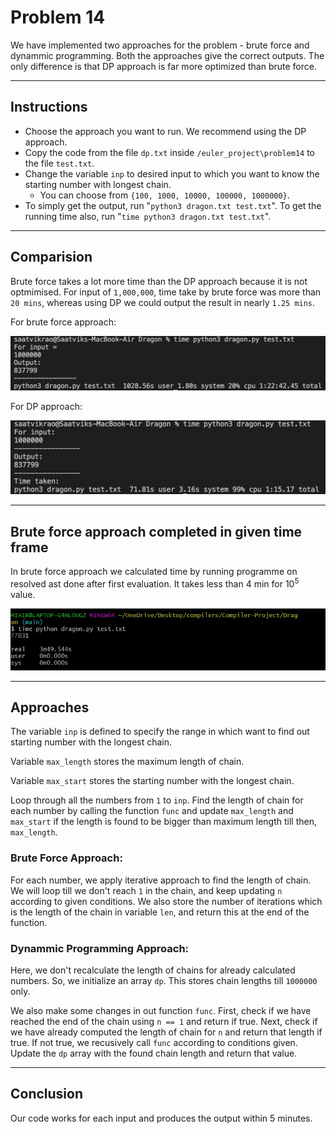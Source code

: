 # Problem 14

We have implemented two approaches for the problem - brute force and dynammic programming. Both the approaches give the correct outputs. The only difference is that DP approach is far more optimized than brute force. 

<hr>

## Instructions 
- Choose the approach you want to run. We recommend using the DP approach. 
- Copy the code from the file `dp.txt` inside `/euler_project\problem14` to the file `test.txt`. 
- Change the variable `inp` to desired input to which you want to know the starting number with longest chain. 
    - You can choose from `{100, 1000, 10000, 100000, 1000000}`. 
- To simply get the output, run "`python3 dragon.txt test.txt`". To get the running time also, run "`time python3 dragon.txt test.txt`". 

<hr>



## Comparision 
Brute force takes a lot more time than the DP approach because it is not optmimised. For input of `1,000,000`, time take by brute force was more than `20 mins`, whereas using DP we could output the result in nearly `1.25 mins`. 

For brute force approach: 

<img src="brute force/output_1000000.jpg"> 

<br>

For DP approach: 

<img src="dp/output_1000000.jpg">

<hr>

## Brute force approach completed in given time frame


In brute force approach we calculated time by running programme on resolved ast done after first evaluation. It takes less than 4 min for $10^5$ value. 


<img src ="brute force/output_100000.jpg"> 



<hr>

## Approaches
The variable `inp` is defined to specify the range in which want to find out starting number with the longest chain. 

Variable `max_length` stores the maximum length of chain. 

Variable `max_start` stores the starting number with the longest chain. 

Loop through all the numbers from `1` to `inp`. Find the length of chain for each number by calling the function `func` and update `max_length` and `max_start` if the length is found to be bigger than maximum length till then, `max_length`. 

### **Brute Force** Approach: 
For each number, we apply iterative approach to find the length of chain. We will loop till we don't reach `1` in the chain, and keep updating `n` according to given conditions. We also store the number of iterations which is the length of the chain in variable `len`, and return this at the end of the function. 

### **Dynammic Programming** Approach: 
Here, we don't recalculate the length of chains for already calculated numbers. So, we initialize an array `dp`. This stores chain lengths till `1000000` only. 

We also make some changes in out function `func`. First, check if we have reached the end of the chain using `n == 1` and return if true. Next, check if we have already computed the length of chain for `n` and return that length if true. If not true, we recusively call `func` according to conditions given. Update the `dp` array with the found chain length and return that value. 

<hr>

## Conclusion

Our code works for each input and produces the output within 5 minutes. 